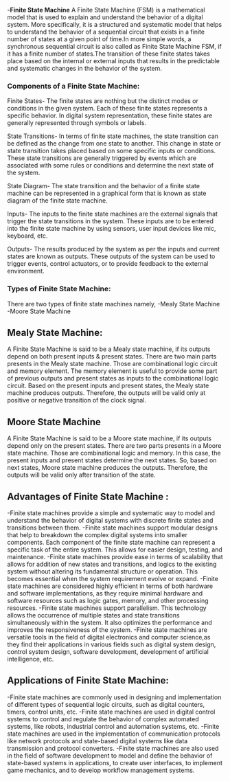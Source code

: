 -**Finite State Machine**
A Finite State Machine (FSM) is a mathematical model that is used to explain and understand the behavior of a digital system.
More specifically, it is a structured and systematic model that helps to understand the behavior of a sequential circuit 
that exists in a finite number of states at a given point of time.In more simple words, a synchronous sequential circuit
is also called as Finite State Machine FSM, if it has a finite number of states.The transition of these finite states 
takes place based on the internal or external inputs that results in the predictable and systematic changes in the behavior of the system.

### Components of a Finite State Machine:

Finite States-
The finite states are nothing but the distinct modes or conditions in the given system. 
Each of these finite states represents a specific behavior. In digital system representation,
these finite states are generally represented through symbols or labels.

State Transitions-
In terms of finite state machines, the state transition can be defined as the change from one state to another.
This change in state or state transition takes placed based on some specific inputs or conditions. 
These state transitions are generally triggered by events which are associated with some rules or conditions and determine the next state of the system.

State Diagram-
The state transition and the behavior of a finite state machine can be represented in a graphical form
that is known as state diagram of the finite state machine.

Inputs-
The inputs to the finite state machines are the external signals that trigger the state transitions in the system.
These inputs are to be entered into the finite state machine by using sensors, user input devices like mic, keyboard, etc.

Outputs-
The results produced by the system as per the inputs and current states are known as outputs. 
These outputs of the system can be used to trigger events, control actuators, or to provide feedback to the external environment.

### Types of Finite State Machine: 

There are two types of finite state machines namely,
-Mealy State Machine
-Moore State Machine

## Mealy State Machine:
A Finite State Machine is said to be a Mealy state machine, if its outputs depend on both present inputs & present states.
There are two main parts presents in the Mealy state machine. Those are combinational logic circuit and memory element. 
The memory element is useful to provide some part of previous outputs and present states as inputs to the combinational logic circuit.
Based on the present inputs and present states, the Mealy state machine produces outputs. Therefore, the outputs will be valid only 
at positive or negative transition of the clock signal.

## Moore State Machine
A Finite State Machine is said to be a Moore state machine, if its outputs depend only on the present states.
There are two parts presents in a Moore state machine. Those are combinational logic and memory.
In this case, the present inputs and present states determine the next states. So, based on next states, Moore state machine produces the outputs. 
Therefore, the outputs will be valid only after transition of the state.

## Advantages of Finite State Machine :
-Finite state machines provide a simple and systematic way to model and understand the behavior of digital systems with discrete finite states and transitions between them.
-Finite state machines support modular designs that help to breakdown the complex digital systems into smaller components. 
  Each component of the finite state machine can represent a specific task of the entire system. This allows for easier design, testing, and maintenance.
-Finite state machines provide ease in terms of scalability that allows for addition of new states and transitions,
  and logics to the existing system without altering its fundamental structure or operation. This becomes essential when the system requirement evolve or expand.
-Finite state machines are considered highly efficient in terms of both hardware and software implementations, as they require minimal hardware and software resources 
  such as logic gates, memory, and other processing resources.
-Finite state machines support parallelism. This technology allows the occurrence of multiple states and state transitions simultaneously within the system.
  It also optimizes the performance and improves the responsiveness of the system.
-Finite state machines are versatile tools in the field of digital electronics and computer science,as they find their applications in various fields
  such as digital system design, control system design, software development, development of artificial intelligence, etc.

## Applications of Finite State Machine:
-Finite state machines are commonly used in designing and implementation of different types of sequential logic circuits, such as digital counters,
   timers, control units, etc.
-Finite state machines are used in digital control systems to control and regulate the behavior of complex automated systems, like robots, 
   industrial control and automation systems, etc.
-Finite state machines are used in the implementation of communication protocols like network protocols and state-based digital systems like
  data transmission and protocol converters.
-Finite state machines are also used in the field of software development to model and define the behavior of state-based systems in applications,
   to create user interfaces, to implement game mechanics, and to develop workflow management systems.

